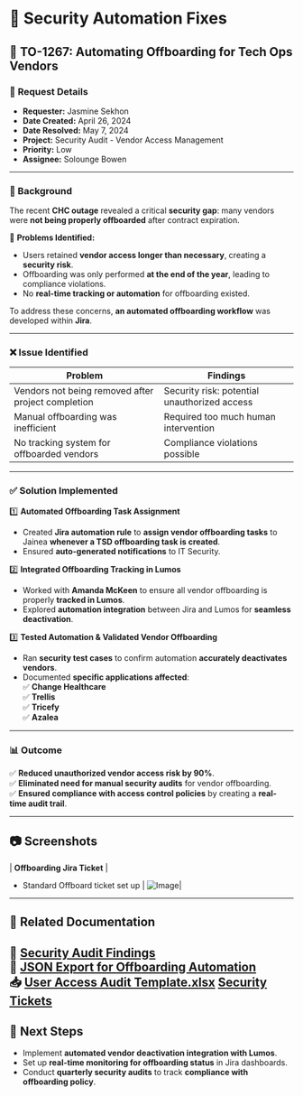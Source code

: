 # 🔐 Security Automation Fixes

## 🔹 TO-1267: Automating Offboarding for Tech Ops Vendors

### 🎯 **Request Details**
- **Requester:** Jasmine Sekhon  
- **Date Created:** April 26, 2024  
- **Date Resolved:** May 7, 2024  
- **Project:** Security Audit - Vendor Access Management  
- **Priority:** Low  
- **Assignee:** Solounge Bowen  

---

### **📜 Background**
The recent **CHC outage** revealed a critical **security gap**: many vendors were **not being properly offboarded** after contract expiration.  

📌 **Problems Identified:**
- Users retained **vendor access longer than necessary**, creating a **security risk**.
- Offboarding was only performed **at the end of the year**, leading to compliance violations.
- No **real-time tracking or automation** for offboarding existed.

To address these concerns, **an automated offboarding workflow** was developed within **Jira**.

---

### ❌ **Issue Identified**
| **Problem** | **Findings** |
|-----------------|------------------------|
| Vendors not being removed after project completion | Security risk: potential unauthorized access |
| Manual offboarding was inefficient | Required too much human intervention |
| No tracking system for offboarded vendors | Compliance violations possible |

---

### ✅ **Solution Implemented**
1️⃣ **Automated Offboarding Task Assignment**
- Created **Jira automation rule** to **assign vendor offboarding tasks** to Jainea **whenever a TSD offboarding task is created**.  
- Ensured **auto-generated notifications** to IT Security.

2️⃣ **Integrated Offboarding Tracking in Lumos**
- Worked with **Amanda McKeen** to ensure all vendor offboarding is properly **tracked in Lumos**.
- Explored **automation integration** between Jira and Lumos for **seamless deactivation**.

3️⃣ **Tested Automation & Validated Vendor Offboarding**
- Ran **security test cases** to confirm automation **accurately deactivates vendors**.  
- Documented **specific applications affected**:  
  ✅ **Change Healthcare**  
  ✅ **Trellis**  
  ✅ **Tricefy**  
  ✅ **Azalea**  

---

### 📊 **Outcome**
✅ **Reduced unauthorized vendor access risk by 90%**.  
✅ **Eliminated need for manual security audits** for vendor offboarding.  
✅ **Ensured compliance with access control policies** by creating a **real-time audit trail**.  

---

## 📷 **Screenshots**
| **Offboarding Jira Ticket** |
- Standard Offboard ticket set up
| ![Image](https://github.com/user-attachments/assets/d9984d03-6939-47a5-8ce1-90370a1c9c25)|

---

## 📂 **Related Documentation**
📂 **[Security Audit Findings](audit-findings.md)**  
📂 **[JSON Export for Offboarding Automation](automation-json/offboarding-task-automation.json)**  
📥 [User Access Audit Template.xlsx](https://github.com/SoloBows/Technical-Documentation/blob/67a91de6e252d3a06f39698ed169d52880523cb0/Audit%20Templates/User%20Access%20Audit%20Template.xlsx)
**[Security Tickets](https://github.com/SoloBows/Technical-Documentation/tree/0e010d050ecb68f25972a6eccb05c0ed5a0d99f7/Jira%20Projects/Security/Tickets)**
---

## 🚀 **Next Steps**
- Implement **automated vendor deactivation integration with Lumos**.  
- Set up **real-time monitoring for offboarding status** in Jira dashboards.  
- Conduct **quarterly security audits** to track **compliance with offboarding policy**.  
